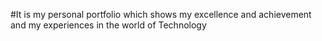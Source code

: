 #It is my personal portfolio which shows my excellence and achievement and my experiences in the world of Technology

